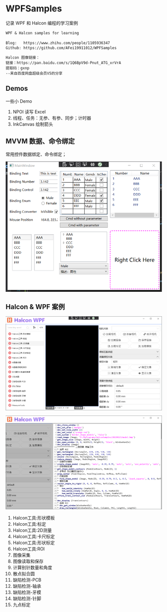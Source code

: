 # WPFSamples

记录 WPF 和 Halcon 编程的学习案例

```
WPF & Halcon samples for learning

Blog:   https://www.zhihu.com/people/1105936347
Github: https://github.com/AFei19911012/WPFSamples
```

```
Halcon 图像链接：
链接：https://pan.baidu.com/s/1Q6BpV9d-Pnut_ATG_xrVrA 
提取码：gxnp 
--来自百度网盘超级会员V5的分享
```

## Demos

一些小 Demo

1. NPOI 读写 Excel
2. 线程、任务：无参、有参、同步；计时器
3. InkCanvas 绘制箭头

## MVVM 数据、命令绑定

常用控件数据绑定、命令绑定；

![MVVM 数据、命令绑定](https://github.com/AFei19911012/WPFSamples/blob/main/MvvmCmdBinding/ScreenShot.png)

## Halcon & WPF 案例

![预览](https://github.com/AFei19911012/WPFSamples/blob/main/HalconWPF/ScreenShot1.png)

![2D测量](https://github.com/AFei19911012/WPFSamples/blob/main/HalconWPF/ScreenShot2.png)

1. Halcon工具:形状模板
2. Halcon工具:标定
3. Halcon工具:2D测量
4. Halcon工具:卡尺标定
5. Halcon工具:形状标定
6. Halcon工具:ROI
7. 图像采集
8. 图像读取和保存
9. 计算别针数量和角度
10. 散点拟合圆
11. 缺陷检测-PCB
12. 缺陷检测-轴承
13. 缺陷检测-牙模
14. 缺陷检测-针脚
15. 九点标定

